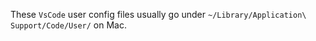 These `VsCode` user config files usually go under `~/Library/Application\ Support/Code/User/` on Mac.
